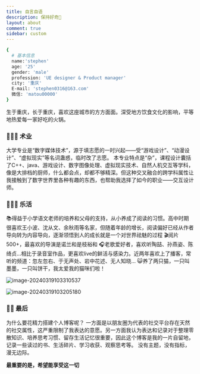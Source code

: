 ```yaml
---
title: 自言自语
description: 保持好奇👀
layout: about
comment: true
sidebar: custom
---
```


```bash
{
  # 基本信息
  name:'stephen'
  age: '25'
  gender: 'male'
  profession: 'UE designer & Product manager'
  city: '重庆'
  E-mail: 'stephen0316@163.com'
  微信: 'matou00000'
}
```
生于重庆，长于重庆，喜欢这座城市的方方面面。深受地方饮食文化的影响，平等地热爱每一家好吃的火锅。

### 🧑🏻‍💻 术业
大学专业是“数字媒体技术”，源于填志愿的一时兴起——受“游戏设计”、“动漫设计”、“虚拟现实”等名词蛊惑，临时改了志愿。
本专业特点是“杂”，课程设计囊括了C++、java、游戏设计、数字图像处理、虚拟现实技术、自然人机交互等学科，像是大排档的厨师，什么都会点，却都不够精深。但这种交叉融合的跨学科属性让我接触到了数字世界里各种有趣的东西，也帮助我选择了如今的职业——交互设计师。

### 💆🏻‍♂️ 乐活
📚得益于小学语文老师的培养和父母的支持，从小养成了阅读的习惯。高中时期很喜欢王小波、沈从文、余秋雨等名家，但随着年龄的增长，阅读偏好已经从作者导向转为内容导向，逐渐领悟到人的成长就是一个对世界祛魅的过程
🎬阅片500+，最喜欢的导演是诺兰和是枝裕和
🎧老歌爱好者，喜欢听陶喆、孙燕姿、陈绮贞...相比于录音室作品，更喜欢live的鲜活与感染力。近两年喜欢上了播客，常听的频道：忽左忽右、于无声处、岩中花述、无人知晓...
😺养了两只猫，一只叫墨墨，一只叫饼干，我太爱我的猫咪们啦！

![image-20240319103310537](https://savemyblogpic-1311313070.cos.ap-chengdu.myqcloud.com/blogpicture/image-20240319103310537.png)

![image-20240319103205180](https://savemyblogpic-1311313070.cos.ap-chengdu.myqcloud.com/blogpicture/image-20240319103205180.png)


### ✍🏻 最后

为什么要花精力搭建个人博客呢？
一方面是以朋友圈为代表的社交平台存在天然的社交属性，这严重限制了我表达的意愿。另一方面我认为表达和记录对于整理零散知识、培养思考习惯、留存生活记忆很重要，因此这个博客是我的一片自留地，记录一些读过的书、生活碎片、学习收获、观察思考等。
没有主题，没有指标，漫无边际。

**最重要的是，希望能享受这一切** 

<br/>
<br/>
